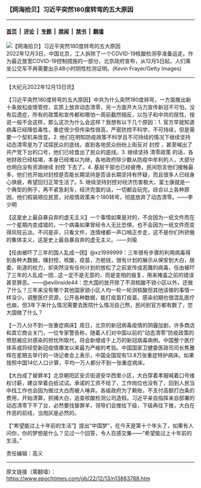 ### 【网海拾贝】习近平突然180度转弯的五大原因

---

#### [首页](../../../..?n13883788) &nbsp;|&nbsp; [评论](../../../../../epoch-comment?n13883788) &nbsp;|&nbsp; [专题](../../../../../epoch-special?n13883788) &nbsp;|&nbsp; [禁闻](../../../../../epoch-news?n13883788) &nbsp;|&nbsp; [禁书](../../../../../books?n13883788) &nbsp;|&nbsp; [翻墙](https://github.com/gfw-breaker/nogfw/blob/master/README.md?n13883788)


<div><img alt="【网海拾贝】习近平突然180度转弯的五大原因" class="attachment-djy_600_400 size-djy_600_400 wp-post-image" src="https://i.epochtimes.com/assets/uploads/2022/12/id13883804-GettyImages-1446445497-.jpeg"/>
<div class="caption">
 2022年12月3日，中国北京，工人拆除了一个COVID-19核酸检测亭准备运走。作为最近放宽COVID-19控制措施的一部分，北京政府宣布，从12月5日起，人们乘坐公交车不再需要出示48小时阴性检测证明。(Kevin Frayer/Getty Images)
</div></div><hr/><div class="post_content" id="artbody" itemprop="articleBody">
 <!-- article content begin -->
 <p>
  【大纪元2022年12月13日讯】
 </p>
 <p>
  【习近平突然180度转弯的五大原因】中共为什么突然180度转弯，一方面推出新十条放松疫情管控，实质上放弃动态清零，另一方面开大马力宣传新冠不可怕，没有后遗症，所有的政策和宣传都和哪怕一周前截然相反，以包子和中共的尿性，按说一般不会这样，那么这次为什么会这样？我想有以下几个原因：1. 官方早就知道病毒已经降低毒性，重症很少但传染性很高，严密防控不科学，不可持续，但是需要一个契机来改变。2. 他们在明知防疫政策不科学且不可持续的情况下继续坚持动态清零是为了试探民众的底线，直到各地民众纷纷上街反对
  <ok href="https://www.epochtimes.com/gb/tag/%E5%B0%81%E6%8E%A7.html">
   封控
  </ok>
  ，甚至喊出了共产党下台的口号，他们已经食出了民众的底线。3. 继续坚持
  <ok href="https://www.epochtimes.com/gb/tag/%E6%B8%85%E9%9B%B6%E6%94%BF%E7%AD%96.html">
   清零政策
  </ok>
  的话，各地财政已经枯竭，本身已经难以为继，各地政府除少数从防疫中牟利的人，大部分也明白没有资源继续
  <ok href="https://www.epochtimes.com/gb/tag/%E5%B0%81%E6%8E%A7.html">
   封控
  </ok>
  下去了。4. 基层干部也已经疲倦，民间怨言他们接触最多，他们也开始对封控是否能长期坚持是否该长期坚持有怀疑，而且很多人已经身心俱疲，希望回归正常生活了。5. 继续坚持封控对经济伤害极大，富士康就是一个典型的例子，再不紧急刹车，经济完蛋的话，一切都会玩完。综合以上各种原因，他们假装顺应民意，对疫情政策来个180转弯，彻底放弃了动态清零。——李少明
 </p>
 <p>
  【这是史上最自暴自弃的虚无主义】一个事情如果是对的，不会因为一纸文件而在一个星期内变成错的，一个病毒如果曾经令人无比恐惧，也不会因为一纸文件而变得风轻云淡。不问是非，只看文件，连情绪都一声口哨正步走，这不是你们所骄傲的集体主义，这是史上最自暴自弃的虚无主义。——刘瑜
 </p>
 <p>
  【任由被吓了三年的国人乱成一团】@xz1999999：三年很有步骤的利用病毒得到各种大数据，赚封控，核酸，疫苗，方舱钱，很有计划的展示从保安到大白，居委，街道的权力，却突然没有任何计划的放松了之前宣传成恶魔的病毒，任由被吓了三年的人乱成一团…这一定不是无意的，而是变相的报复，用来掩盖之前的错误甚至罪恶。——@evilinside44：您大国的放开除了不测核酸不锁小区以外，还做了什么？三年来没有哪个其他国家锁小区人均一轮一轮测核酸但其他该做的事情一样没少。调整医疗资源，公开各种数据，能打疫苗打疫苗。感染初期也很混乱医疗也崩，但3年下来什么情况需要去医院什么情况自己熬，民间到官方都有数了，您大国做了什么？
 </p>
 <p>
  【一万人分不到一张重症病床】周日，北京的新冠病毒疫情的阴霾加剧，许多商店和其它商业关门，一位专家警告称，随着人们对中国以前的“动态清零”防疫政策的愤怒被应对感染的担忧所取代，将会新增成千上万的新冠病毒病例。中国整个医疗体系或将经受新冠疫情爆发以来最为严峻的考验。中国国家卫健委医政司司长焦雅辉在星期五举行的一场记者会上表示，中国全国现有13.8万张重症特护病床。如果按照中国14亿人口计算，平均一万人都分不到一张重症病床。
 </p>
 <p>
  【大白成了替罪羊】北京朝阳区安贞街道安华西里小区，大白穿着孝服喊着口号维权讨薪，建议举着白纸试试。承诺的工资不给了，工作岗位也没有了，回到人民当中找工作也会因为做过大白而被人唾弃。各级政府为了赖账，不支付高额打白条的费用，开始清算，抓捕大白，追查核酸检测公司造假。习近平亲自指挥亲自部署的动态清零下不了台，必然要找替罪羊，领导们会推给下级，下级再往下推，大白在作恶的前线，当炮灰是必然的。
 </p>
 <p>
  【“希望能过上十年前的生活”】提出“中国梦”，在今天是第十个年头了，如果有人问你，你的梦想是什么？见过一个回答，令人百感交集——“希望能过上十年前的生活。”​​​​
 </p>
 <p>
  责任编辑：高义
 </p>
 <!-- article content end -->
 <div id="below_article_ad">
 </div>
</div>


---

原文链接（需翻墙）：https://www.epochtimes.com/gb/22/12/13/n13883788.htm